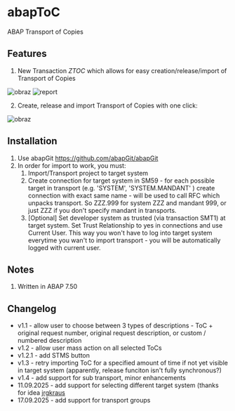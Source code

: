 # abapToC
ABAP Transport of Copies

## Features

1. New Transaction *ZTOC* which allows for easy creation/release/import of Transport of Copies

![obraz](https://github.com/Kaszub09/abapToC/assets/34368953/5d88049f-759c-40e7-addb-2d443c4af5be)
![report](https://github.com/Kaszub09/abapToC/assets/34368953/9942d528-7b71-4db8-bcf1-82906ed1aa90)

2. Create, release and import Transport of Copies with one click:
   
![obraz](https://github.com/Kaszub09/abapToC/assets/34368953/7cc59ec7-5fe2-439b-8771-9051b78d0197)

## Installation

1. Use abapGit https://github.com/abapGit/abapGit 
2. In order for import to work, you must:
   1. Import/Transport project to target system
   2. Create connection for target system in SM59 - for each possible target in transport (e.g. 'SYSTEM', 'SYSTEM.MANDANT' ) create connection with exact same name - will be used to call RFC which unpacks transport. So ZZZ.999 for system ZZZ and mandant 999, or just ZZZ if you don't specify mandant in transports.
   3. [Optional] Set developer system as trusted (via transaction SMT1) at target system. Set Trust Relationship to yes in connections and use Current User. This way you won't have to log into target system everytime you wan't to import transport - you will be automatically logged with current user.

## Notes
1. Written in ABAP 7.50

## Changelog

- v1.1 - allow user to choose between 3 types of descriptions - ToC + original request number, original request description, or custom / numbered description
- v1.2 - allow user mass action on all selected ToCs
- v1.2.1 - add STMS button
- v1.3 - retry importing ToC for a specified amount of time if not yet visible in target system (apparently, release funciton isn't fully synchronous?)
- v1.4 - add support for sub transport, minor enhancements
- 11.09.2025 - add support for selecting different target system (thanks for idea [jrgkraus](https://github.com/jrgkraus)
- 17.09.2025 - add support for transport groups

